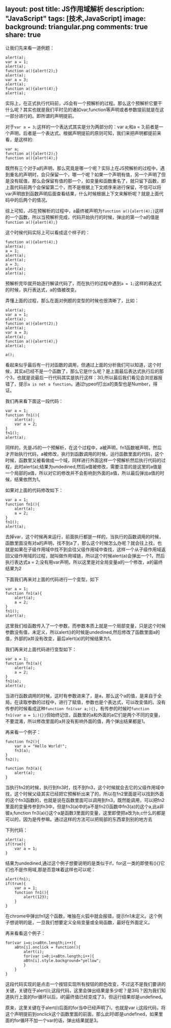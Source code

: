 layout: post
title: JS作用域解析
description: "JavaScript"
tags: [技术,JavaScript]
image:
  background: triangular.png
comments: true
share: true
---

让我们先来看一道例题：

    alert(a);
    var a = 1;
    alert(a);
    function a(){alert(2);}
    alert(a);
    var a = 3;
    alert(a);
    function a(){alert(4);}
    alert(a);

实际上，在正式执行代码前，JS会有一个预解析的过程。那么这个预解析它要干什么呢？其实也就是我们平时见的诸如var,function等声明或者参数提前就是在这一部分进行的。即所谓的声明提前。

对于```var a = 3;```这样的一个表达式其实是分为两部分的：var a;和a = 3;前者是一个声明，后者是一个表达式。根据声明提前的原则可知，我们来把声明都提前来看，是这样的:

    var a;
    function a(){alert(2);}
    function a(){alert(4);}

既然有三个对于a的声明，那么究竟是哪一个呢？实际上在JS预解析的过程中，遇到重名的声明时，会只保留一个，哪一个呢？如果一个声明有值，另一个声明了但是没有赋值，那么会保留有值的那一个，如变量和函数重名了，就只留下函数，即上面代码前两个会保留第二个，而不是根据上下文顺序来进行保留，不信可以将var声明放到函数声明后面查看结果，什么时候根据上下文来解析呢？就是上面代码中的后两个的情况。

综上可知，JS在预解析的过程中，a最终被声明为```function a(){alert(4);}```这样的一个函数，所以当预解析完成，代码开始执行的时候，弹出的第一个a的值是```function a(){alert(4);}```

这个时候代码实际上可以看成这个样子的：

    function a(){alert(4);}
    alert(a);
    a = 1;
    alert(a);
    alert(a);
    a = 3;
    alert(a);
    alert(a);

预解析完毕就开始逐行解读代码了，而在执行的过程中遇到```a = 1;```这样的表达式的时候，执行表达式，a的值被改变。

弄懂上面的过程，那么在面对例题的变型的时候也很清晰了，比如：

    alert(a);
    var a = 1;
    alert(a);
    function a(){alert(2);}
    alert(a);
    var a = 3;
    alert(a);
    function a(){alert(4);}
    alert(a);

    a();

看起来似乎最后有一行对函数的调用，但通过上面的分析我们可以知道，这个时候，其实a已经不是一个函数了，那么它是什么呢？是上面最后表达式执行后的那个3，也就是说最后一行代码其实是执行这样：3();所以最后我们看见会浏览器报错了，提示```a is not a function```。通过typeof打出a的类型也是Number，得证。

我们再来看下面这一段代码：

    var a = 1;
    function fn1(){
        alert(a);
        var a = 2;
    }
    fn1();
    alert(a);

同样的，先是JS的一个预解析，在这个过程中，a被声明，fn1函数被声明，然后才开始执行代码，a被修改，执行到函数调用的时候，运行函数里面的代码，这个时候，函数里又被看做成一个域，同样进行外面这样一个预解析然后执行代码的过程，此时alert(a);结果为undedined,然后a值被修改，需要注意的是这里的a值是一个局部的a值，所以对它的修改并不会影响到外面的a值，所以最后弹出a值的时候，结果依然为1。

如果对上面的代码修改如下：

    var a = 1;
    function fn1(){
        alert(a);
        a = 2;
    }
    fn1();
    alert(a);

去掉var，这个时候再来运行，前面执行都是一样的，当执行的函数调用的时候，函数里面没有对a的声明，找不到a了，那么这个时候怎么办呢？就会往上找，也就是如果在子级作用域中找不到会往父级作用域中查找，这样一个从子级作用域返回父级作用域的过程，就叫做作用域链，所以这个时候alert(a)会弹出一个1，然后执行表达式a = 2;没有用var声明，所以这里是对全局变量a的一个修改，a的最终结果为2

下面我们再来对上面的代码进行一个变型，如下

    var a = 1;
    function fn1(a){
        alert(a);
        a = 2;
    }
    fn1();
    alert(a);

这里我们给函数传入了一个参数，而参数本质上就是一个局部变量，只是这个时候参数没有值，未定义，所以alert()的时候是undedined,然后修改了函数里面a的值，外部的a并没有改变，最后alert(a)的时候结果为1。

我们再来对上面代码进行变型如下：

    var a = 1;
    function fn1(a){
        alert(a);
        a = 2;
    }
    fn1(a);
    alert(a);

当进行函数调用的时候，这时有参数进来了，是a，那么这个a的值，是来自于全局，在读取参数的过程中，进行了赋值，参数也是个表达式，可以改变值的。没有传参的时候看成这种```function fn1(var a;){}```，有传参的时候时```function fn1(var a = 1;){}}```但始终记住，函数里的a和外面的a它们是两个不同的变量，不要混淆，所以修改里面的a并没有影响外面的值，两个弹出结果都是1。

再来看一个例子：

    function fn2(){
        var a = "Hello World!";
        fn3(a);
    }
    fn2();

    function fn3(a){
        alert(a);
    }

当执行fn2的时候，执行到fn3时，找不到fn3，这个时候就会去它的父级作用域中找，这个时候父级其实已经把它预解析出来了的，所以在fn2里面是可以找到外面的这个fn3函数的，也就是说在函数里面可以调用到fn3，既然能调用，可以把fn2里面的变量传参到fn3中，但是fn3(a)中的a不是fn2()函数中fn3(a)的这个a,此a非彼a,function fn3(a){}这个a是函数3里面的变量，这里即使把a改为b,c什么的都是可以的，因为是传参嘛。通过这样的方法可以把局部的东西拿到别的地方去

下列代码：

    alert(a);
    if(true){
        var a = 1;
    }

结果为undedined,通过这个例子想要说明的是类似于if，for这一类的即使有(){}它们也不是作用域,那是否意味着这样也可以呢：

    alert(fn1);
    if(true){
        var a = 1;
        function fn1(){
            alert(123);
        }
    }

在chrome中弹出fn1这个函数，唯独在火狐中就会报错，提示fn1未定义。这个例子想说明的是，一旦我们想要定义全局变量或全局函数，最好在外面定义。

再来看看这个例子：

    for(var i=o;i<aBtn.length;i++){
        aBtn[i].onclick = function(){
            alert(i);
            for(var i=0;i<aBtn.length;i++){
            aBtn[i].style.background="yellow";
            }
        }
    }

这段代码实现的是点击一个按钮实现所有按钮的颜色改变，不过这不是我们要讲的关键，关键在于alert(i);这段代码，这里会弹出结果是多少呢？是3吗？因为我们知道执行上面的for循环以后，i的最终值已经变成了3，但运行结果却是undefined。

原来，这里关键在于alert(i)后面的for当中已经声明了i，也就是var i;这段代码，将这个声明提前到onclick这个函数里面的前面，那么此时i即是undefined，如果里面的for循环不加一个var的话，弹出结果就是3。